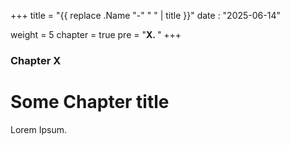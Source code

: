 +++
title = "{{ replace .Name "-" " " | title }}"
date : "2025-06-14"

weight = 5
chapter = true
pre = "<b>X. </b>"
+++

### Chapter X

# Some Chapter title

Lorem Ipsum.
